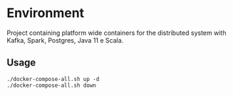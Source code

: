 # Environment
Project containing platform wide containers for the distributed system with Kafka, Spark, Postgres, Java 11 e Scala.

## Usage
```
./docker-compose-all.sh up -d
./docker-compose-all.sh down
```